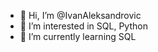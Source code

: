 - 👋 Hi, I’m @IvanAleksandrovic
- 👀 I’m interested in SQL, Python
- 🌱 I’m currently learning SQL
<!---
IvanAleksandrovic/IvanAleksandrovic is a ✨ special ✨ repository because its `README.md` (this file) appears on your GitHub profile.
You can click the Preview link to take a look at your changes.
--->
